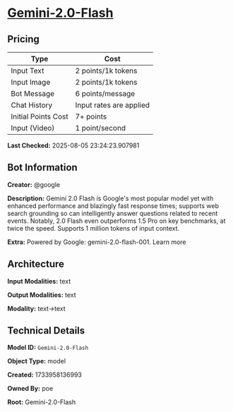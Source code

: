 # [Gemini-2.0-Flash](https://poe.com/Gemini-2.0-Flash)

## Pricing

| Type | Cost |
|------|------|
| Input Text | 2 points/1k tokens |
| Input Image | 2 points/1k tokens |
| Bot Message | 6 points/message |
| Chat History | Input rates are applied |
| Initial Points Cost | 7+ points |
| Input (Video) | 1 point/second |

**Last Checked:** 2025-08-05 23:24:23.907981


## Bot Information

**Creator:** @google

**Description:** Gemini 2.0 Flash is Google's most popular model yet with enhanced performance and blazingly fast response times; supports web search grounding so can intelligently answer questions related to recent events. Notably, 2.0 Flash even outperforms 1.5 Pro on key benchmarks, at twice the speed. Supports 1 million tokens of input context.

**Extra:** Powered by Google: gemini-2.0-flash-001. Learn more


## Architecture

**Input Modalities:** text

**Output Modalities:** text

**Modality:** text->text


## Technical Details

**Model ID:** `Gemini-2.0-Flash`

**Object Type:** model

**Created:** 1733958136993

**Owned By:** poe

**Root:** Gemini-2.0-Flash
